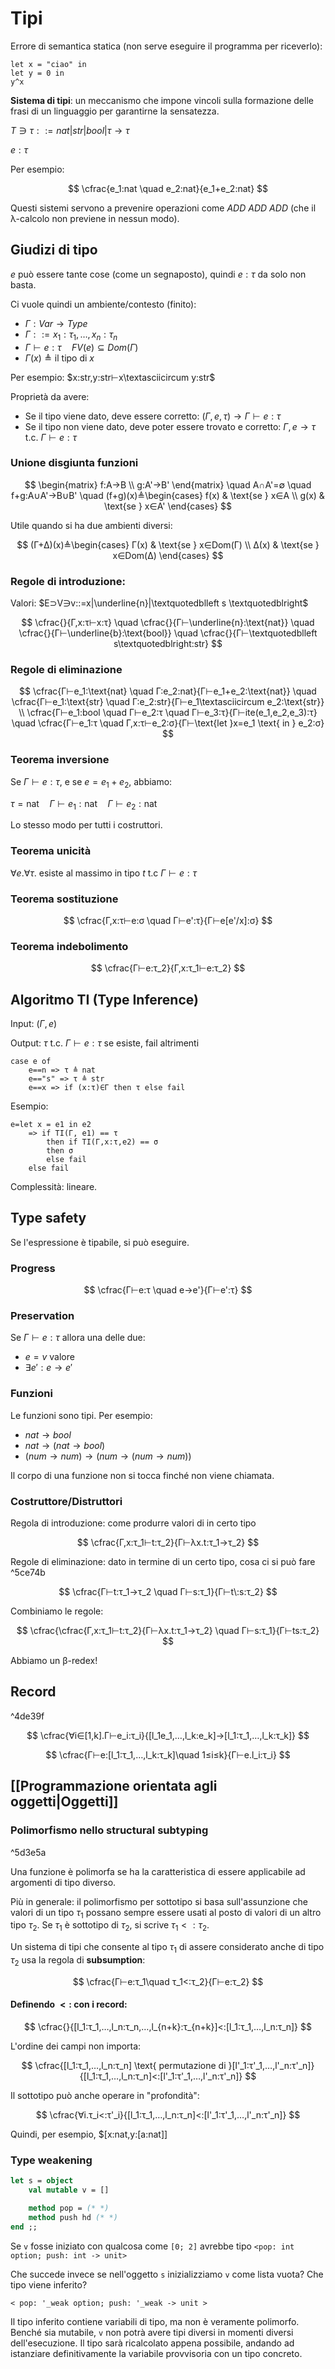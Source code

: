# Tipi

Errore di semantica statica (non serve eseguire il programma per riceverlo):

```
let x = "ciao" in
let y = 0 in
y^x
```

**Sistema di tipi**: un meccanismo che impone vincoli sulla formazione delle frasi di un linguaggio per garantirne la sensatezza.

$Τ ∋ τ::=nat|str|bool|τ→τ$

$e:τ$

Per esempio:

$$
\cfrac{e_1:nat \quad e_2:nat}{e_1+e_2:nat}
$$

Questi sistemi servono a prevenire operazioni come $ADD \: ADD \: ADD$ (che il λ-calcolo non previene in nessun modo).

## Giudizi di tipo

$e$ può essere tante cose (come un segnaposto), quindi $e:τ$ da solo non basta.

Ci vuole quindi un ambiente/contesto (finito):
- $Γ:Var→Type$
- $Γ::=x_1:τ_1,…,x_n:τ_n$
- $Γ⊢e:τ \quad FV(e)⊆Dom(Γ)$
- $Γ(x)≜\text{il tipo di }x$

Per esempio: $x:str,y:str⊢x\textasciicircum y:str$

Proprietà da avere:
- Se il tipo viene dato, deve essere corretto: $(Γ,e,τ)→Γ⊢e:τ$
- Se il tipo non viene dato, deve poter essere trovato e corretto: $Γ,e→τ \text{ t.c. } Γ⊢e:τ$

### Unione disgiunta funzioni

$$
\begin{matrix} f:A→B \\ g:A'→B' \end{matrix} \quad A∩A'=∅ \quad f+g:A∪A'→B∪B' \quad (f+g)(x)≜\begin{cases} f(x) & \text{se } x∈A \\ g(x) & \text{se } x∈A' \end{cases}
$$

Utile quando si ha due ambienti diversi:

$$
(Γ+Δ)(x)≜\begin{cases} Γ(x) & \text{se } x∈Dom(Γ) \\ Δ(x) & \text{se } x∈Dom(Δ) \end{cases}
$$

### Regole di introduzione:

Valori: $E⊃V∋v::=x|\underline{n}|\textquotedblleft s \textquotedblright$

$$
\cfrac{}{Γ,x:τ⊢x:τ} \quad
\cfrac{}{Γ⊢\underline{n}:\text{nat}} \quad
\cfrac{}{Γ⊢\underline{b}:\text{bool}} \quad
\cfrac{}{Γ⊢\textquotedblleft s\textquotedblright:str}
$$

### Regole di eliminazione

$$
\cfrac{Γ⊢e_1:\text{nat} \quad Γ:e_2:nat}{Γ⊢e_1+e_2:\text{nat}} \quad
\cfrac{Γ⊢e_1:\text{str} \quad Γ:e_2:str}{Γ⊢e_1\textasciicircum e_2:\text{str}} \\
\cfrac{Γ⊢e_1:bool \quad Γ⊢e_2:τ \quad Γ⊢e_3:τ}{Γ⊢ite(e_1,e_2,e_3):τ} \quad
\cfrac{Γ⊢e_1:τ \quad Γ,x:τ⊢e_2:σ}{Γ⊢\text{let }x=e_1 \text{ in } e_2:σ}
$$

### Teorema inversione

Se $Γ⊢e:τ$, e se $e=e_1+e_2$, abbiamo:

$τ=\text{nat} \quad Γ⊢e_1:\text{nat} \quad Γ⊢e_2:\text{nat}$

Lo stesso modo per tutti i costruttori.

### Teorema unicità

$∀e.∀τ. \text{ esiste al massimo in tipo } t \text{ t.c } Γ⊢e:τ$

### Teorema sostituzione

$$
\cfrac{Γ,x:τ⊢e:σ \quad Γ⊢e':τ}{Γ⊢e[e'/x]:σ}
$$

### Teorema indebolimento

$$
\cfrac{Γ⊢e:τ_2}{Γ,x:τ_1⊢e:τ_2}
$$

## Algoritmo TI (Type Inference)

Input: $(Γ,e)$

Output: $τ \text{ t.c. } Γ⊢e:τ \text{ se esiste, fail altrimenti}$

```
case e of
    e==n => τ ≜ nat
    e=="s" => τ ≜ str
    e==x => if (x:τ)∈Γ then τ else fail
```

Esempio:

```
e=let x = e1 in e2
    => if TI(Γ, e1) == τ
        then if TI(Γ,x:τ,e2) == σ
        then σ
        else fail
    else fail
```

Complessità: lineare.

## Type safety

Se l'espressione è tipabile, si può eseguire.

### Progress

$$
\cfrac{Γ⊢e:τ \quad e→e'}{Γ⊢e':τ}
$$

### Preservation

Se $Γ⊢e:τ$ allora una delle due:
- $e=v$ valore
- $∃e':e→e'$

### Funzioni

Le funzioni sono tipi. Per esempio:
- $nat → bool$
- $nat → (nat → bool)$
- $(num→num)→(num→(num→num))$

Il corpo di una funzione non si tocca finché non viene chiamata.

### Costruttore/Distruttori

Regola di introduzione: come produrre valori di in certo tipo

$$
\cfrac{Γ,x:τ_1⊢t:τ_2}{Γ⊢λx.t:τ_1→τ_2}
$$

Regole di eliminazione: dato in termine di un certo tipo, cosa ci si può fare ^5ce74b

$$
\cfrac{Γ⊢t:τ_1→τ_2 \quad Γ⊢s:τ_1}{Γ⊢t\:s:τ_2}
$$

Combiniamo le regole:

$$
\cfrac{\cfrac{Γ,x:τ_1⊢t:τ_2}{Γ⊢λx.t:τ_1→τ_2} \quad Γ⊢s:τ_1}{Γ⊢ts:τ_2}
$$

Abbiamo un β-redex!

## Record

^4de39f

$$
\cfrac{∀i∈[1,k].Γ⊢e_i:τ_i}{[l_1e_1,…,l_k:e_k]→[l_1:τ_1,…,l_k:τ_k]}
$$

$$
\cfrac{Γ⊢e:[l_1:τ_1,…,l_k:τ_k]\quad 1≤i≤k}{Γ⊢e.l_i:τ_i}
$$

## [[Programmazione orientata agli oggetti|Oggetti]]

### Polimorfismo nello structural subtyping

^5d3e5a

Una funzione è polimorfa se ha la caratteristica di essere applicabile ad argomenti di tipo diverso.

Più in generale: il polimorfismo per sottotipo si basa sull'assunzione che valori di un tipo $τ_1$ possano sempre essere usati al posto di valori di un altro tipo $τ_2$. Se $τ_1$ è sottotipo di $τ_2$, si scrive $τ_1<:τ_2$.

Un sistema di tipi che consente al tipo $τ_1$ di assere considerato anche di tipo $τ_2$ usa la regola di **subsumption**:

$$
\cfrac{Γ⊢e:τ_1\quad τ_1<:τ_2}{Γ⊢e:τ_2}
$$

#### Definendo $<:$ con i record:

$$
\cfrac{}{[l_1:τ_1,…,l_n:τ_n,…,l_{n+k}:τ_{n+k}]<:[l_1:τ_1,…,l_n:τ_n]}
$$

L'ordine dei campi non importa:

$$
\cfrac{[l_1:τ_1,…,l_n:τ_n] \text{ permutazione di }[l'_1:τ'_1,…,l'_n:τ'_n]}{[l_1:τ_1,…,l_n:τ_n]<:[l'_1:τ'_1,…,l'_n:τ'_n]}
$$

Il sottotipo può anche operare in "profondità":

$$
\cfrac{∀i.τ_i<:τ'_i}{[l_1:τ_1,…,l_n:τ_n]<:[l'_1:τ'_1,…,l'_n:τ'_n]}
$$

Quindi, per esempio, $[x:nat,y:[a:nat]]

### Type weakening

```OCaml
let s = object
    val mutable v = []

    method pop = (* *)
    method push hd (* *)
end ;;
```

Se `v` fosse iniziato con qualcosa come `[0; 2]` avrebbe tipo `<pop: int option; push: int -> unit>`

Che succede invece se nell'oggetto `s` inizializziamo `v` come lista vuota? Che tipo viene inferito?

`< pop: '_weak option; push: '_weak -> unit >`

Il tipo inferito contiene variabili di tipo, ma non è veramente polimorfo. Benché sia mutabile, `v` non potrà avere tipi diversi in momenti diversi dell'esecuzione. Il tipo sarà ricalcolato appena possibile, andando ad istanziare definitivamente la variabile provvisoria con un tipo concreto.
